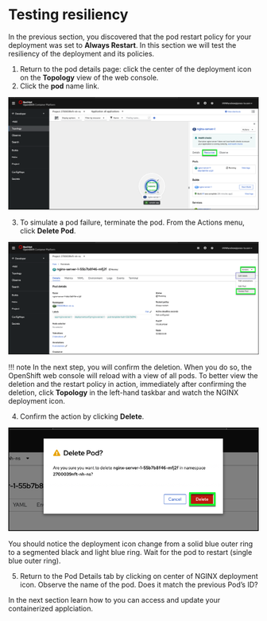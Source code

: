 # Testing resiliency

In the previous section, you discovered that the pod restart policy for your deployment was set to **Always Restart**. In this section we will test the resiliency of the deployment and its policies.

1. Return to the pod details page: click the center of the deployment icon on the **Topology** view of the web console.
2. Click the **pod** name link.

![](_attachments/OCP-resiliency-resources.png)

3. To simulate a pod failure, terminate the pod. From the Actions menu, click **Delete Pod**.

![](_attachments/OCP-resiliency-actions-menu.png)

!!! note
    In the next step, you will confirm the deletion.  When you do so, the OpenShift web console will reload with a view of all pods.  To better view the deletion and the restart policy in action, immediately after confirming the deletion, click **Topology** in the left-hand taskbar and watch the NGINX deployment icon.

4. Confirm the action by clicking **Delete**.

![](_attachments/OCP-resiliency-pod-delete-confirm.png)

You should notice the deployment icon change from a solid blue outer ring to a segmented black and light blue ring. Wait for the pod to restart (single blue outer ring).

5. Return to the Pod Details tab by clicking on center of NGINX deployment icon. Observe the name of the pod. Does it match the previous Pod’s ID?

In the next section learn how to you can access and update your containerized applciation.

